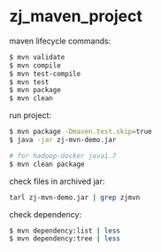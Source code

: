 # zj_maven_project

maven lifecycle commands:

```sh
$ mvn validate
$ mvn compile
$ mvn test-compile
$ mvn test
$ mvn package
$ mvn clean
```

run project:

```sh
$ mvn package -Dmaven.test.skip=true
$ java -jar zj-mvn-demo.jar

# for hadoop-docker java1.7
$ mvn clean package
```

check files in archived jar:

```sh
tarl zj-mvn-demo.jar | grep zjmvn
```

check dependency:

```sh
$ mvn dependency:list | less
$ mvn dependency:tree | less
```

